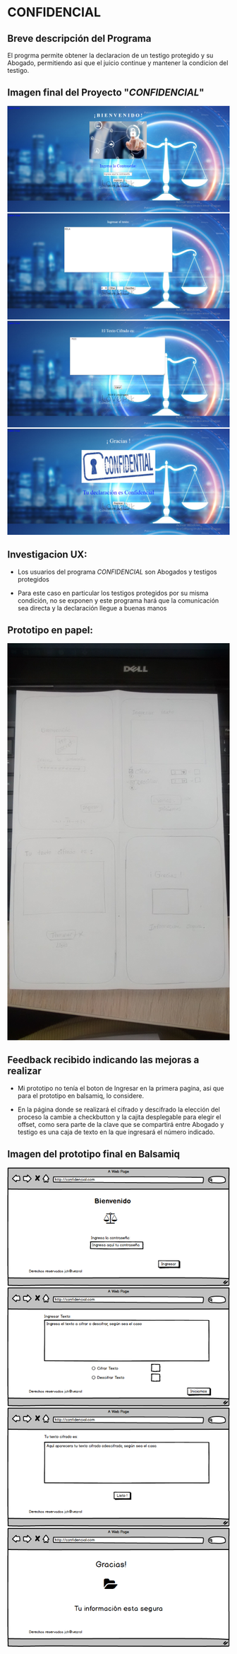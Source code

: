 # CONFIDENCIAL 
## Breve descripción del Programa 
El progrma permite obtener la declaracion de un testigo protegido y su Abogado, permitiendo asi que el juicio continue y mantener la condicion del testigo.

## Imagen final del Proyecto "*CONFIDENCIAL*"
![final1.png][final1]  ![final2.png][final2] ![final3.png][final3]  ![final4.png][final4]

 [final1]: imagenes/final1.png
 [final2]: imagenes/final2.png
 [final3]: imagenes/final3.png
 [final4]: imagenes/final4.png 

## Investigacion UX:
- Los usuarios del programa *CONFIDENCIAL* son Abogados y testigos protegidos

- Para este caso en particular los testigos protegidos por su misma condición, no se exponen y este programa hará que la comunicación sea directa y la declaración llegue a buenas manos

## Prototipo en papel:
![Prototipo en papel](imagenes/prototipo.png "Prototipo en papel")

##  Feedback recibido indicando las mejoras a realizar
- Mi prototipo no tenía el boton de Ingresar en la primera pagina, asi que para el prototipo en balsamiq, lo considere.

- En la página donde se realizará el cifrado y descifrado la elección del proceso la cambie a checkbutton y la cajita desplegable para elegir el offset, como sera parte de la clave que se compartirá entre Abogado y testigo es una caja de texto en la que ingresará el número indicado.

## Imagen del prototipo final en Balsamiq
![1][1]  ![Imagen 2][2] ![Imagen 3 ][3]  ![Imagen 4][4]

 [1]: imagenes/1.png
 [2]: imagenes/2.png
 [3]: imagenes/3.png
 [4]: imagenes/4.png 



